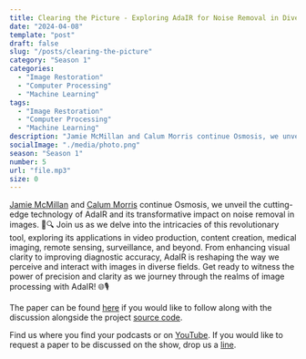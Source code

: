 ```yaml
---
title: Clearing the Picture - Exploring AdaIR for Noise Removal in Diverse Applications
date: "2024-04-08"
template: "post"
draft: false
slug: "/posts/clearing-the-picture"
category: "Season 1"
categories:
  - "Image Restoration"
  - "Computer Processing"
  - "Machine Learning"
tags:
  - "Image Restoration"
  - "Computer Processing"
  - "Machine Learning"
description: "Jamie McMillan and Calum Morris continue Osmosis, we unveil the cutting-edge technology of AdaIR and its transformative impact on noise removal in images."
socialImage: "./media/photo.png"
season: "Season 1"
number: 5
url: "file.mp3"
size: 0
---
```


[Jamie McMillan](https://www.linkedin.com/in/jamie-mcmillan-metrology/) and [Calum Morris](https://www.linkedin.com/in/calum-morris-7015a028b/) continue Osmosis, we unveil the cutting-edge technology of AdaIR and its transformative impact on noise removal in images. 📸🔍 Join us as we delve into the intricacies of this revolutionary tool, exploring its applications in video production, content creation, medical imaging, remote sensing, surveillance, and beyond. From enhancing visual clarity to improving diagnostic accuracy, AdaIR is reshaping the way we perceive and interact with images in diverse fields. Get ready to witness the power of precision and clarity as we journey through the realms of image processing with AdaIR! 🌐🎙️

The paper can be found [here](https://arxiv.org/abs/2403.14614) if you would like to follow along with the discussion alongside the project [source code](https://github.com/c-yn/AdaIR).

Find us where you find your podcasts or on [YouTube](https://www.youtube.com/@Osmosiscast). If you would like to request a paper to be discussed on the show, drop us a [line](mailto:osmosiscast@gmail.com?subject=Osmosis%20Cast%20|%20Episode%20Suggestion).


